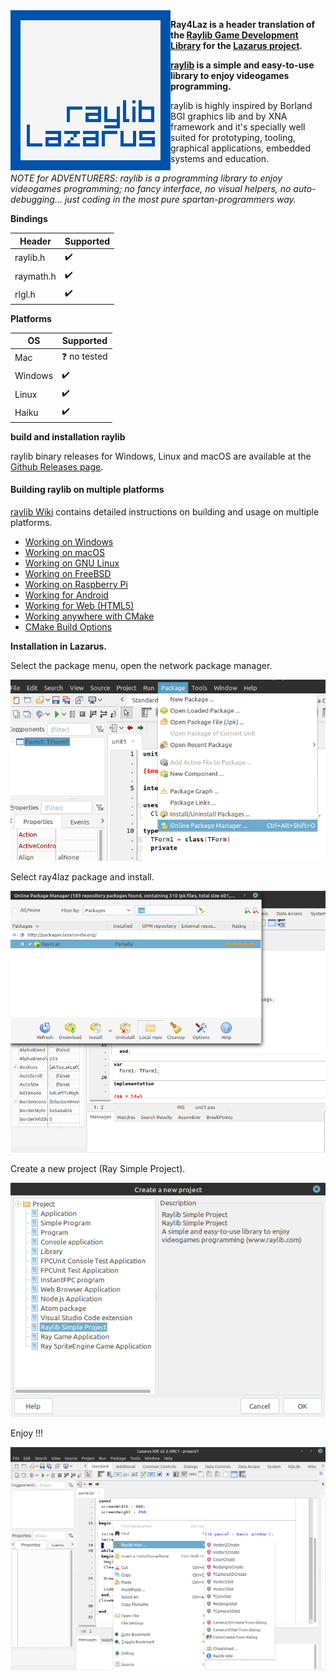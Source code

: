 <img align="left" src="binary/resources/ray4logo.png" width="256px">

**Ray4Laz is a header translation of the [Raylib Game Development Library](https://www.raylib.com/) for the [Lazarus project](https://www.lazarus-ide.org/).**

**[raylib](https://github.com/raysan5/raylib) is a simple and easy-to-use library to enjoy videogames programming.**

raylib is highly inspired by Borland BGI graphics lib and by XNA framework and it's specially well suited for prototyping, tooling, graphical applications, embedded systems and education.

*NOTE for ADVENTURERS: raylib is a programming library to enjoy videogames programming; no fancy interface, no visual helpers, no auto-debugging... just coding in the most pure spartan-programmers way.*


**Bindings**

Header     | Supported          |
---------  | ------------------ |
raylib.h   | :heavy_check_mark: |
raymath.h  | :heavy_check_mark: |
rlgl.h     | :heavy_check_mark: |

**Platforms**

OS         | Supported          |
---------  | ------------------ |
Mac        | ❓ no tested|
Windows    | :heavy_check_mark: |
Linux      | :heavy_check_mark: |
Haiku      | :heavy_check_mark: |


**build and installation raylib**

raylib binary releases for Windows, Linux and macOS are available at the [Github Releases page](https://github.com/raysan5/raylib/releases).

#### Building raylib on multiple platforms

[raylib Wiki](https://github.com/raysan5/raylib/wiki#development-platforms) contains detailed instructions on building and usage on multiple platforms.

 - [Working on Windows](https://github.com/raysan5/raylib/wiki/Working-on-Windows)
 - [Working on macOS](https://github.com/raysan5/raylib/wiki/Working-on-macOS)
 - [Working on GNU Linux](https://github.com/raysan5/raylib/wiki/Working-on-GNU-Linux)
 - [Working on FreeBSD](https://github.com/raysan5/raylib/wiki/Working-on-FreeBSD)
 - [Working on Raspberry Pi](https://github.com/raysan5/raylib/wiki/Working-on-Raspberry-Pi)
 - [Working for Android](https://github.com/raysan5/raylib/wiki/Working-for-Android)
 - [Working for Web (HTML5)](https://github.com/raysan5/raylib/wiki/Working-for-Web-(HTML5))
 - [Working anywhere with CMake](https://github.com/raysan5/raylib/wiki/Working-with-CMake)
 - [CMake Build Options](https://github.com/raysan5/raylib/wiki/CMake-Build-Options)

**Installation in Lazarus.** 

Select the package menu, open the network package manager. 

![](https://raw.githubusercontent.com/GuvaCode/GuvaCode/main/ray4laz_img/1_openpkg.png)


Select ray4laz package and install. 

![](https://raw.githubusercontent.com/GuvaCode/GuvaCode/main/ray4laz_img/3_opm.png)

Create a new project (Ray Simple Project). 

![](https://raw.githubusercontent.com/GuvaCode/GuvaCode/main/ray4laz_img/2_newproject.png)

Enjoy !!!

![](https://raw.githubusercontent.com/GuvaCode/GuvaCode/main/ray4laz_img/4_enjoy.png)

